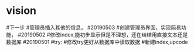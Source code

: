 # vision
#下一步
#管理员插入其他的信息，
#20190503
#创建管理员界面，实现简易功能，
#20190502
#修改index,能初步显示但是不理想，还在纠结用直接文本还是数据库
#20190501
#try:
#修改try更好从数据库中读取数据
#新建index,upcode